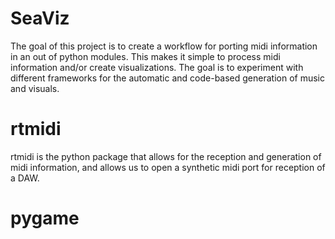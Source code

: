 # SeaViz
The goal of this project is to create a workflow for porting midi information in an out of python modules. This makes it simple to process midi information and/or create visualizations. The goal is to experiment with different frameworks for the automatic and code-based generation of music and visuals.

# rtmidi
rtmidi is the python package that allows for the reception and generation of midi information, and allows us to open a synthetic midi port for reception of a DAW.

# pygame

